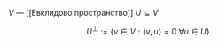 $V$ — [[Евклидово пространство]]
$U\subseteq V$

$$
U^{\perp}:=\{ v \in V: \langle v,u \rangle =0\ \forall u \in U \}
$$
